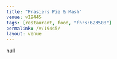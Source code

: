 ```yaml
---
title: "Frasiers Pie & Mash"
venue: v19445
tags: [restaurant, food, "fhrs:623508"]
permalink: /v/19445/
layout: venue
---
```

null